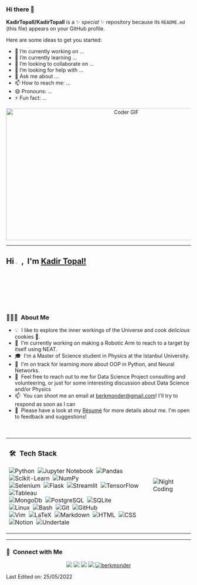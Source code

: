 ### Hi there 👋


**KadirTopall/KadirTopall** is a ✨ _special_ ✨ repository because its `README.md` (this file) appears on your GitHub profile.

Here are some ideas to get you started:

- 🔭 I’m currently working on ...
- 🌱 I’m currently learning ...
- 👯 I’m looking to collaborate on ...
- 🤔 I’m looking for help with ...
- 💬 Ask me about ...
- 📫 How to reach me: ...
- 😄 Pronouns: ...
- ⚡ Fun fact: ...

<p align="center">
  <img src="https://static.wixstatic.com/media/fcafd2_592d28e6bd6c4d589a15555ee4315e92~mv2.gif" alt="Coder GIF" width="640" height="360">
</p>

-----
## Hi <img src="hi.gif" width="3%">, &nbsp;I'm [Kadir Topal!](https://kadirtopall.github.io/about)

### 👨🏻‍💻 &nbsp;About Me

- 💡 &nbsp;I like to explore the inner workings of the Universe and cook _delicious_ cookies 🍪.
- 🔭 &nbsp;I'm currently working on making a Robotic Arm to reach to a target by itself using NEAT.
- 🎓 &nbsp;I'm a Master of Science student in Physics at the Istanbul University.
- 🌱 &nbsp;I'm on track for learning more about OOP in Python, and Neural Networks.
- 💬 &nbsp;Feel free to reach out to me for Data Science Project consulting and volunteering, or just for some interesting discussion about Data Science and/or Physics
- 📫 &nbsp;You can shoot me an email at berkmonder@gmail.com! I'll try to respond as soon as I can
- 📄 &nbsp;Please have a look at my [Résumé](https://berkmonder.github.io/resume.pdf) for more details about me. I'm open to feedback and suggestions!
<br/><br/><br/>

<table border="0">
<tr>
<td>

### 🛠 &nbsp;Tech Stack

![Python](https://img.shields.io/badge/-Python-05122A?style=flat&logo=python)&nbsp;
![Jupyter Notebook](https://img.shields.io/badge/-Jupyter_Notebook-05122A?style=flat&logo=Jupyter)&nbsp;
![Pandas](https://img.shields.io/badge/-Pandas-05122A?style=flat&logo=pandas)&nbsp;
![Scikit-Learn](https://img.shields.io/badge/-Scikit_Learn-05122A?style=flat&logo=scikit-learn)&nbsp;
![NumPy](https://img.shields.io/badge/-NumPy-05122A?style=flat&logo=NumPy&logoColor=276DC3)\
![Selenium](https://img.shields.io/badge/-Selenium-05122A?style=flat&logo=Selenium)&nbsp;
![Flask](https://img.shields.io/badge/-Flask-05122A?style=flat&logo=flask)&nbsp;
![Streamlit](https://img.shields.io/badge/-Streamlit-05122A?style=flat&logo=Streamlit)&nbsp;
![TensorFlow](https://img.shields.io/badge/-TensorFlow-05122A?style=flat&logo=TensorFlow)&nbsp;
![Tableau](https://img.shields.io/badge/-Tableau-05122A?style=flat&logo=Tableau)\
![MongoDb](https://img.shields.io/badge/-MongoDb-05122A?style=flat&logo=MongoDb)&nbsp;
![PostgreSQL](https://img.shields.io/badge/-PostgreSQL-05122A?style=flat&logo=PostgreSQL)&nbsp;
![SQLite](https://img.shields.io/badge/-SQLite-05122A?style=flat&logo=SQLite&logoColor=003B57)\
![Linux](https://img.shields.io/badge/-Linux-05122A?style=flat&logo=Linux&logoColor=276DC3)&nbsp;
![Bash](https://img.shields.io/badge/-Bash-05122A?style=flat&logo=GNUBash)&nbsp;
![Git](https://img.shields.io/badge/-Git-05122A?style=flat&logo=git)&nbsp;
![GitHub](https://img.shields.io/badge/-GitHub-05122A?style=flat&logo=github)\
![Vim](https://img.shields.io/badge/-Vim-05122A?style=flat&logo=Vim&logoColor=019733)&nbsp;
![LaTeX](https://img.shields.io/badge/-LaTeX-05122A?style=flat&logo=LaTeX&logoColor=008080)&nbsp;
![Markdown](https://img.shields.io/badge/-Markdown-05122A?style=flat&logo=markdown&logoColor=000000)&nbsp;
![HTML](https://img.shields.io/badge/-HTML-05122A?style=flat&logo=HTML5)&nbsp;
![CSS](https://img.shields.io/badge/-CSS-05122A?style=flat&logo=CSS3&logoColor=1572B6)\
![Notion](https://img.shields.io/badge/-Notion-05122A?style=flat&logo=Notion)&nbsp;
![Undertale](https://img.shields.io/badge/-Heart-05122A?style=flat&logo=Undertale&logoColor=E71D29)&nbsp;
</td>
<td>
<img alt="Night Coding" src="night_coding.gif" align="right"/>
</td>
</tr>
</table>

---
### 🤝 &nbsp;Connect with Me

<p align="center">
  <a href="https://berkmonder.github.io"><img src="https://img.shields.io/badge/-github.io-3423A6?style=flat&logo=Google-Chrome&logoColor=white"/></a>
  <a href="https://www.linkedin.com/in/berk-monder-pi1415926535/"><img src="https://img.shields.io/badge/-Muhammed%20Berk%20Önder-0077B5?style=flat&logo=Linkedin&logoColor=white"/></a>
  <a href="mailto:berkmonder@gmail.com"><img src="https://img.shields.io/badge/-berkmonder@gmail-D14836?style=flat&logo=Gmail&logoColor=white"/></a>
  <a href="https://lichess.org/@/monder"><img src="https://img.shields.io/badge/-monder-05122A?style=flat&logo=Lichess&logoColor=white"/></a>
  <a href="https://github.com/berkmonder">
    <img src="https://komarev.com/ghpvc/?username=berkmonder&label=Views&color=blue&style=plastic" alt="berkmonder" />
  </a>
</p>

Last Edited on: 25/05/2022
